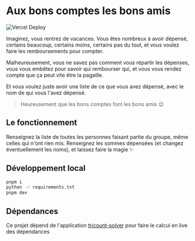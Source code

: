 # Aux bons comptes les bons amis

![Vercel Deploy](https://deploy-badge.vercel.app/vercel/bons-comptes-bons-amis)

Imaginez, vous rentrez de vacances. Vous êtes nombreux à avoir dépensé, certains beaucoup, certains moins, certains pas du tout, et vous voulez faire les remboursements pour compter.

Malheureusement, vous ne savez pas comment vous répartir les dépenses, vous vous embêtez pour savoir qui rembourser qui, et vous vous rendez compte que ça peut vite être la pagaille.

Et vous voulez juste avoir une liste de ce que vous avez dépensé, avec le nom de qui vous l'avez dépensé.

> Heureusement que les bons comptes font les bons amis 😉

## Le fonctionnement

Renseignez la liste de toutes les personnes faisant partie du groupe, même celles qui n'ont rien mis. Renseignez les sommes dépensées (et changez éventuellement les noms), et laissez faire la magie ✨

## Développement local

```sh
pnpm i
python -r requirements.txt
pnpm dev
```

## Dépendances

Ce projet dépend de l'application [tricount-solver](https://github.com/seboran/tolstoi/tree/main/apps/tricount-solver) pour faire le calcul en live des dépendances
